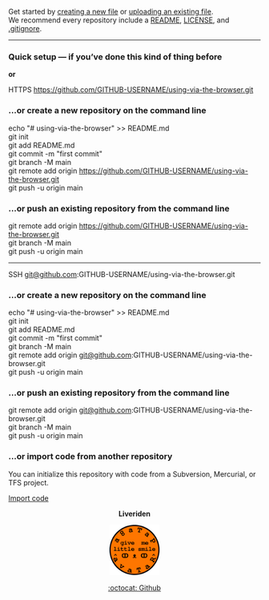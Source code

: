 Get started by [creating a new file](/GITHUB-USERNAME/using-via-the-browser/new/main) or [uploading an existing file](/GITHUB-USERNAME/using-via-the-browser/upload).  
We recommend every repository include a [README](/GITHUB-USERNAME/using-via-the-browser/new/main?readme=1), [LICENSE](/GITHUB-USERNAME/using-via-the-browser/new/main?filename=LICENSE.md), and [.gitignore](/GITHUB-USERNAME/using-via-the-browser/new/main?filename=.gitignore).

---

### **Quick setup** — if you’ve done this kind of thing before

**or**

HTTPS https://github.com/GITHUB-USERNAME/using-via-the-browser.git

### …or create a new repository on the command line

echo "# using-via-the-browser" >> README.md  
git init  
git add README.md  
git commit -m "first commit"  
git branch -M main  
git remote add origin https://github.com/GITHUB-USERNAME/using-via-the-browser.git  
git push -u origin main

### …or push an existing repository from the command line

git remote add origin https://github.com/GITHUB-USERNAME/using-via-the-browser.git  
git branch -M main  
git push -u origin main

---

SSH git@github.com:GITHUB-USERNAME/using-via-the-browser.git

### …or create a new repository on the command line

echo "# using-via-the-browser" >> README.md  
git init  
git add README.md  
git commit -m "first commit"  
git branch -M main  
git remote add origin git@github.com:GITHUB-USERNAME/using-via-the-browser.git  
git push -u origin main

### …or push an existing repository from the command line

git remote add origin git@github.com:GITHUB-USERNAME/using-via-the-browser.git  
git branch -M main  
git push -u origin main

### …or import code from another repository

You can initialize this repository with code from a Subversion, Mercurial, or TFS project.

[Import code](/GITHUB-USERNAME/using-via-the-browser/import)

<div align="center">
<p><strong>Liveriden</strong></p>
</div>

<div align="center">
<a href="https://github.com/liveriden" title="Liveriden"><img src="https://github.com/liveriden/lidev/raw/main/media/img/smile-browser-image.png" alt="Liveriden logo" width="100" height="100"></a>
</div>

<div align="center">

[:octocat: Github](https://github.com/)

</div>
<!-- 'liveridenʳ࿕☦' -->
